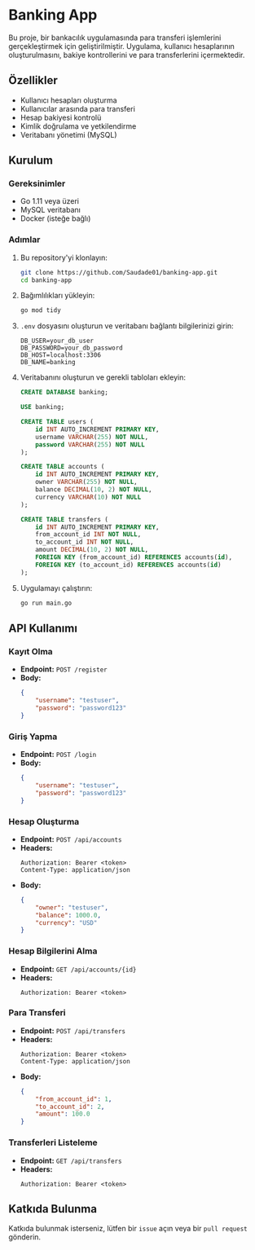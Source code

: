# Banking App

Bu proje, bir bankacılık uygulamasında para transferi işlemlerini gerçekleştirmek için geliştirilmiştir. Uygulama, kullanıcı hesaplarının oluşturulmasını, bakiye kontrollerini ve para transferlerini içermektedir.

## Özellikler

- Kullanıcı hesapları oluşturma
- Kullanıcılar arasında para transferi
- Hesap bakiyesi kontrolü
- Kimlik doğrulama ve yetkilendirme
- Veritabanı yönetimi (MySQL)

## Kurulum

### Gereksinimler

- Go 1.11 veya üzeri
- MySQL veritabanı
- Docker (isteğe bağlı)

### Adımlar

1. Bu repository'yi klonlayın:
    ```bash
    git clone https://github.com/Saudade01/banking-app.git
    cd banking-app
    ```

2. Bağımlılıkları yükleyin:
    ```bash
    go mod tidy
    ```

3. `.env` dosyasını oluşturun ve veritabanı bağlantı bilgilerinizi girin:
    ```env
    DB_USER=your_db_user
    DB_PASSWORD=your_db_password
    DB_HOST=localhost:3306
    DB_NAME=banking
    ```

4. Veritabanını oluşturun ve gerekli tabloları ekleyin:
    ```sql
    CREATE DATABASE banking;

    USE banking;

    CREATE TABLE users (
        id INT AUTO_INCREMENT PRIMARY KEY,
        username VARCHAR(255) NOT NULL,
        password VARCHAR(255) NOT NULL
    );

    CREATE TABLE accounts (
        id INT AUTO_INCREMENT PRIMARY KEY,
        owner VARCHAR(255) NOT NULL,
        balance DECIMAL(10, 2) NOT NULL,
        currency VARCHAR(10) NOT NULL
    );

    CREATE TABLE transfers (
        id INT AUTO_INCREMENT PRIMARY KEY,
        from_account_id INT NOT NULL,
        to_account_id INT NOT NULL,
        amount DECIMAL(10, 2) NOT NULL,
        FOREIGN KEY (from_account_id) REFERENCES accounts(id),
        FOREIGN KEY (to_account_id) REFERENCES accounts(id)
    );
    ```

5. Uygulamayı çalıştırın:
    ```bash
    go run main.go
    ```

## API Kullanımı

### Kayıt Olma

- **Endpoint:** `POST /register`
- **Body:**
    ```json
    {
        "username": "testuser",
        "password": "password123"
    }
    ```

### Giriş Yapma

- **Endpoint:** `POST /login`
- **Body:**
    ```json
    {
        "username": "testuser",
        "password": "password123"
    }
    ```

### Hesap Oluşturma

- **Endpoint:** `POST /api/accounts`
- **Headers:**
    ```http
    Authorization: Bearer <token>
    Content-Type: application/json
    ```
- **Body:**
    ```json
    {
        "owner": "testuser",
        "balance": 1000.0,
        "currency": "USD"
    }
    ```

### Hesap Bilgilerini Alma

- **Endpoint:** `GET /api/accounts/{id}`
- **Headers:**
    ```http
    Authorization: Bearer <token>
    ```

### Para Transferi

- **Endpoint:** `POST /api/transfers`
- **Headers:**
    ```http
    Authorization: Bearer <token>
    Content-Type: application/json
    ```
- **Body:**
    ```json
    {
        "from_account_id": 1,
        "to_account_id": 2,
        "amount": 100.0
    }
    ```

### Transferleri Listeleme

- **Endpoint:** `GET /api/transfers`
- **Headers:**
    ```http
    Authorization: Bearer <token>
    ```
    

## Katkıda Bulunma

Katkıda bulunmak isterseniz, lütfen bir `issue` açın veya bir `pull request` gönderin.


